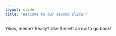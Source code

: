 ```yaml
---
layout: slide
title: "Welcome to our second slide!"
---
```

Yikes, meme? Really?
Use the left arrow to go back!